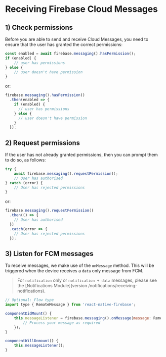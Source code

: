 # Receiving Firebase Cloud Messages

## 1) Check permissions

Before you are able to send and receive Cloud Messages, you need to ensure that the user has granted the correct permissions:

```js
const enabled = await firebase.messaging().hasPermission();
if (enabled) {
    // user has permissions
} else {
    // user doesn't have permission
}
```

or:

```js
firebase.messaging().hasPermission()
  .then(enabled => {
    if (enabled) {
      // user has permissions
    } else {
      // user doesn't have permission
    } 
  });
```

## 2) Request permissions

If the user has not already granted permissions, then you can prompt them to do so, as follows:

```js
try {
    await firebase.messaging().requestPermission();
    // User has authorised
} catch (error) {
    // User has rejected permissions
}
```

or:

```js
firebase.messaging().requestPermission()
  .then(() => {
    // User has authorised  
  })
  .catch(error => {
    // User has rejected permissions  
  });
```

## 3) Listen for FCM messages

To receive messages, we make use of the `onMessage` method.  This will be triggered when the device receives a `data` only message from FCM. 

> For `notification` only or `notification + data` messages, please see the [Notifications Module](version /notifications/receiving-notifications).

```js
// Optional: Flow type
import type { RemoteMessage } from 'react-native-firebase';

componentDidMount() {
    this.messageListener = firebase.messaging().onMessage(message: RemoteMessage => {
        // Process your message as required
    });
}

componentWillUnmount() {
    this.messageListener();
}
```
